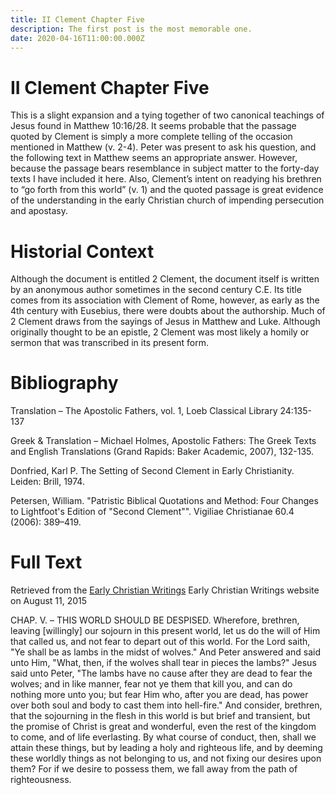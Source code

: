 ```yaml
---
title: II Clement Chapter Five
description: The first post is the most memorable one.
date: 2020-04-16T11:00:00.000Z
---
```


# II Clement Chapter Five
This is a slight expansion and a tying together of two canonical teachings of Jesus found in Matthew 10:16/28. It seems probable that the passage quoted by Clement is simply a more complete telling of the occasion mentioned in Matthew (v. 2-4). Peter was present to ask his question, and the following text in Matthew seems an appropriate answer. However, because the passage bears resemblance in subject matter to the forty-day texts I have included it here. Also, Clement’s intent on readying his brethren to “go forth from this world” (v. 1) and the quoted passage is great evidence of the understanding in the early Christian church of impending persecution and apostasy.
# Historial Context
Although the document is entitled 2 Clement, the document itself is written by an anonymous author sometimes in the second century C.E. Its title comes from its association with Clement of Rome, however, as early as the 4th century with Eusebius, there were doubts about the authorship. Much of 2 Clement draws from the sayings of Jesus in Matthew and Luke. Although originally thought to be an epistle, 2 Clement was most likely a homily or sermon that was transcribed in its present form.

# Bibliography

Translation – The Apostolic Fathers, vol. 1, Loeb Classical Library 24:135-137

Greek & Translation – Michael Holmes, Apostolic Fathers: The Greek Texts and English Translations (Grand Rapids: Baker Academic, 2007), 132-135.

Donfried, Karl P. The Setting of Second Clement in Early Christianity. Leiden: Brill, 1974.

Petersen, William. "Patristic Biblical Quotations and Method: Four Changes to Lightfoot's Edition of "Second Clement"". Vigiliae Christianae 60.4 (2006): 389–419.
# Full Text

Retrieved from the [Early Christian Writings](http://www.earlychristianwritings.com/text/2clement-roberts.html)  Early Christian Writings website on August 11, 2015

CHAP. V. – THIS WORLD SHOULD BE DESPISED.
Wherefore, brethren, leaving [willingly] our sojourn in this present world, let us do the will of Him that called us, and not fear to depart out of this world. For the Lord saith, "Ye shall be as lambs in the midst of wolves." And Peter answered and said unto Him, "What, then, if the wolves shall tear in pieces the lambs?" Jesus said unto Peter, "The lambs have no cause after they are dead to fear the wolves; and in like manner, fear not ye them that kill you, and can do nothing more unto you; but fear Him who, after you are dead, has power over both soul and body to cast them into hell-fire." And consider, brethren, that the sojourning in the flesh in this world is but brief and transient, but the promise of Christ is great and wonderful, even the rest of the kingdom to come, and of life everlasting. By what course of conduct, then, shall we attain these things, but by leading a holy and righteous life, and by deeming these worldly things as not belonging to us, and not fixing our desires upon them? For if we desire to possess them, we fall away from the path of righteousness.




